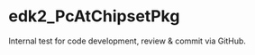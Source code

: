 edk2_PcAtChipsetPkg
===================

Internal test for code development, review & commit via GitHub.
